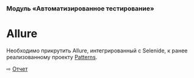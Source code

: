 ### Модуль «Автоматизированное тестирование»

# Allure

Необходимо прикрутить Allure, интегрированный с Selenide, к ранее реализованному проекту [Patterns](https://github.com/npetyaeva/javaLessonPatterns).

⇨ [Отчет](https://htmlpreview.github.io/?https://github.com/npetyaeva/javaLessonReporting/blob/master/build/reports/allure-report/allureReport/index.html)


